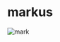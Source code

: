 # markus
![mark](https://user-images.githubusercontent.com/31026406/146647573-d3d13cd3-149f-4ed8-a182-89f0d4fc565d.png)
